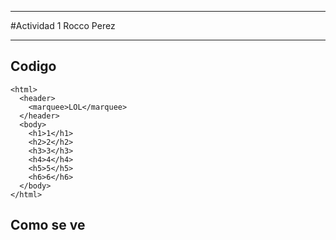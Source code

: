 
---

#Actividad 1
Rocco Perez

---

## Codigo
```
<html>
  <header>
    <marquee>LOL</marquee>
  </header>
  <body>
    <h1>1</h1>
    <h2>2</h2>
    <h3>3</h3>
    <h4>4</h4>
    <h5>5</h5>
    <h6>6</h6>
  </body>
</html>
```

## Como se ve

